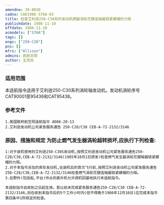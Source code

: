 ```yaml
---
amendno: 39-0038  
cadno: CAD1986-S76A-03  
title: 检查艾利逊250-C30系列发动机燃器涡轮花键连轴器锁紧螺帽的力矩  
publishdate: 1986-11-10  
effdate: 1986-11-10  
acmodels: ["S76A"]  
tags: []  
engs: ["250-C30"]  
pns: []  
mfrs: ["Allison"]  
admins: 民航总局  
author: 王克俭  
---
```

  
### 适用范围  
本适航指令适用于艾利逊250-C30系列涡轮轴发动机。发动机涡轮序号CAT90001至95436和CAT95438。  
  
<!--more-->  
### 参考文件  
    1.美国联邦航空局适航指令 AD86-20-13  
    2.艾利逊发动机公司紧急服务通告 250-C28/C30 CEB-A-72-2132/3146  
  
### 原因、措施和规定 为防止燃气发生器涡轮超转损坏,应执行下列检查:  
    1:对于装机使用的艾利逊250-C30S发动机,按照艾利逊发动机公司紧急服务通告250-C28/C30,CEB-A-72-2132/3146(1985年10月1日颁发)检查燃气发生器涡轮花键轴器锁紧螺帽的力矩。  
    2.对于本指令涉及的库存发动机,在装机后的首次飞行前,按照艾利逊发动机公司紧急服务通告250-C28/C30,CEB-A-72-2132/3146检查燃气涡轮花键连轴器锁紧螺帽的力矩。  
    3.在野外(包括船,平台)作业的直升机允许调机回基地执行本适航指令。  
    
    本适航指令自收到之日起生效。若以前未完成紧急服务通告250-C28/C30 CEB-A-72-2132/3146,则在收到本指令后的5个工作小时内(但不得晚于1986年12月10日)应完成本指令第四条中1所规定的检查。  
